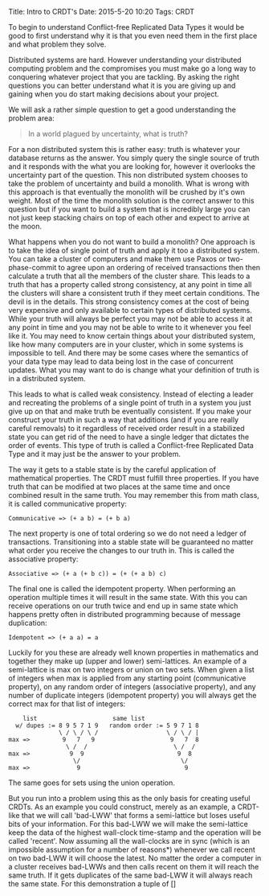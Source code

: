 Title: Intro to CRDT's
Date: 2015-5-20 10:20
Tags: CRDT

To begin to understand Conflict-free Replicated Data Types it would be good to first understand why it is that you even need them in the first place and what problem they solve.

Distributed systems are hard. However understanding your distributed computing problem and the compromises you must make go a long way to conquering whatever project that you are tackling. By asking the right questions you can better understand what it is you are giving up and gaining when you do start making decisions about your project.

We will ask a rather simple question to get a good understanding the problem area:

> In a world plagued by uncertainty, what is truth?

For a non distributed system this is rather easy: truth is whatever your database returns as the answer. You simply query the single source of truth and it responds with the what you are looking for, however it overlooks the uncertainty part of the question. This non distributed system chooses to take the problem of uncertainty and build a monolith. What is wrong with this approach is that eventually the monolith will be crushed by it's own weight. Most of the time the monolith solution is the correct answer to this question but if you want to build a system that is incredibly large you can not just keep stacking chairs on top of each other and expect to arrive at the moon.

What happens when you do not want to build a monolith? One approach is to take the idea of single point of truth and apply it too a distributed system. You can take a cluster of computers and make them use Paxos or two-phase-commit to agree upon an ordering of received transactions then then calculate a truth that all the members of the cluster share. This leads to a truth that has a property called strong consistency, at any point in time all the clusters will share a consistent truth if they meet certain conditions. The devil is in the details. This strong consistency comes at the cost of being very expensive and only available to certain types of distributed systems. While your truth will always be perfect you may not be able to access it at any point in time and you may not be able to write to it whenever you feel like it. You may need to know certain things about your distributed system, like how many computers are in your cluster, which in some systems is impossible to tell. And there may be some cases where the semantics of your data type may lead to data being lost in the case of concurrent updates. What you may want to do is change what your definition of truth is in a distributed system.

This leads to what is called weak consistency. Instead of electing a leader and recreating the problems of a single point of truth in a system you just give up on that and make truth be eventually consistent. If you make your construct your truth in such a way that additions (and if you are really careful removals) to it regardless of received order result in a stabilized state you can get rid of the need to have a single ledger that dictates the order of events. This type of truth is called a Conflict-free Replicated Data Type and it may just be the answer to your problem.

The way it gets to a stable state is by the careful application of mathematical properties. The CRDT must fulfill three properties. If you have truth that can be modified at two places at the same time and once combined result in the same truth. You may remember this from math class, it is called communicative property:
```
Communicative => (+ a b) = (+ b a)
```
The next property is one of total ordering so we do not need a ledger of transactions. Transitioning into a stable state will be guaranteed no matter what order you receive the changes to our truth in. This is called the associative property:
```
Associative => (+ a (+ b c)) = (+ (+ a b) c)
```
The final one is called the idempotent property. When performing an operation multiple times it will result in the same state. With this you can receive operations on our truth twice and end up in same state which happens pretty often in distributed programming because of message duplication:
```
Idempotent => (+ a a) = a
```

Luckily for you these are already well known properties in mathematics and together they make up (upper and lower) semi-lattices. An example of a semi-lattice is max on two integers or union on two sets. When given a list of integers when max is applied from any starting point (communicative property), on any random order of integers (associative property), and any number of duplicate integers (idempotent property) you will always get the correct max for that list of integers:
```
    list                     same list
  w/ dupes := 8 9 5 7 1 9   random order := 5 9 7 1 8
              \ / \ / \ /                   \ / \ / |
max =>         9   7   9                     9   7  8
                \ /  /                        \ /  /
max =>           9  9                          9  8
                  \/                            \/
max =>             9                             9
``` 
The same goes for sets using the union operation.

But you run into a problem using this as the only basis for creating useful CRDTs. As an example you could construct, merely as an example,  a CRDT-like that we will call 'bad-LWW' that forms a semi-lattice but loses useful bits of your information. For this bad-LWW we will make the semi-lattice keep the data of the highest wall-clock time-stamp and the operation will be called 'recent'. Now assuming all the wall-clocks are in sync (which is an impossible assumption for a number of reasons*) whenever we call recent on two bad-LWW it will choose the latest. No matter the order a computer in a cluster receives bad-LWWs and then calls recent on them it will reach the same truth. If it gets duplicates of the same bad-LWW it will always reach the same state. For this demonstration a tuple of [] 